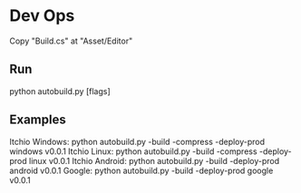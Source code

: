 # Dev Ops
Copy "Build.cs" at "Asset/Editor"

## Run
python autobuild.py [flags] <platform> <version>

## Examples
Itchio Windows: python autobuild.py -build -compress -deploy-prod windows v0.0.1
Itchio Linux: python autobuild.py -build -compress -deploy-prod linux v0.0.1
Itchio Android: python autobuild.py -build -deploy-prod android v0.0.1
Google: python autobuild.py -build -deploy-prod google v0.0.1
